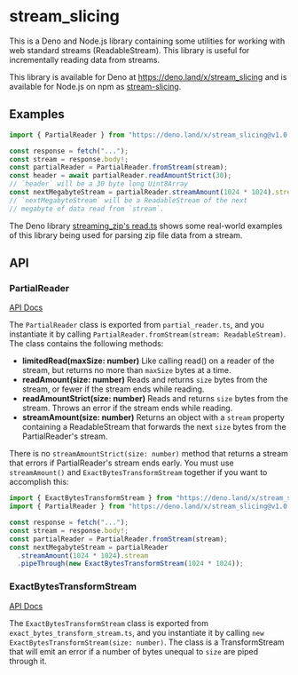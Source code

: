 # stream_slicing

This is a Deno and Node.js library containing some utilities for working with
web standard streams (ReadableStream). This library is useful for incrementally
reading data from streams.

This library is available for Deno at https://deno.land/x/stream_slicing and is
available for Node.js on npm as
[stream-slicing](https://www.npmjs.com/package/stream-slicing).

## Examples

```ts
import { PartialReader } from "https://deno.land/x/stream_slicing@v1.0.1/partial_reader.ts";

const response = fetch("...");
const stream = response.body!;
const partialReader = PartialReader.fromStream(stream);
const header = await partialReader.readAmountStrict(30);
// `header` will be a 30 byte long Uint8Array
const nextMegabyteStream = partialReader.streamAmount(1024 * 1024).stream;
// `nextMegabyteStream` will be a ReadableStream of the next
// megabyte of data read from `stream`.
```

The Deno library
[streaming_zip's read.ts](https://github.com/Macil/deno_streaming_zip/blob/main/read.ts)
shows some real-world examples of this library being used for parsing zip file
data from a stream.

## API

### PartialReader

[API Docs](https://doc.deno.land/https://deno.land/x/stream_slicing@v1.0.1/partial_reader.ts/~/PartialReader)

The `PartialReader` class is exported from `partial_reader.ts`, and you
instantiate it by calling `PartialReader.fromStream(stream: ReadableStream)`.
The class contains the following methods:

- **limitedRead(maxSize: number)** Like calling read() on a reader of the
  stream, but returns no more than `maxSize` bytes at a time.
- **readAmount(size: number)** Reads and returns `size` bytes from the stream,
  or fewer if the stream ends while reading.
- **readAmountStrict(size: number)** Reads and returns `size` bytes from the
  stream. Throws an error if the stream ends while reading.
- **streamAmount(size: number)** Returns an object with a `stream` property
  containing a ReadableStream that forwards the next `size` bytes from the
  PartialReader's stream.

There is no `streamAmountStrict(size: number)` method that returns a stream that
errors if PartialReader's stream ends early. You must use `streamAmount()` and
`ExactBytesTransformStream` together if you want to accomplish this:

```ts
import { ExactBytesTransformStream } from "https://deno.land/x/stream_slicing@v1.0.1/exact_bytes_transform_stream.ts";
import { PartialReader } from "https://deno.land/x/stream_slicing@v1.0.1/partial_reader.ts";

const response = fetch("...");
const stream = response.body!;
const partialReader = PartialReader.fromStream(stream);
const nextMegabyteStream = partialReader
  .streamAmount(1024 * 1024).stream
  .pipeThrough(new ExactBytesTransformStream(1024 * 1024));
```

### ExactBytesTransformStream

[API Docs](https://doc.deno.land/https://deno.land/x/stream_slicing@v1.0.1/exact_bytes_transform_stream.ts/~/ExactBytesTransformStream)

The `ExactBytesTransformStream` class is exported from
`exact_bytes_transform_stream.ts`, and you instantiate it by calling
`new ExactBytesTransformStream(size: number)`. The class is a TransformStream
that will emit an error if a number of bytes unequal to `size` are piped through
it.
